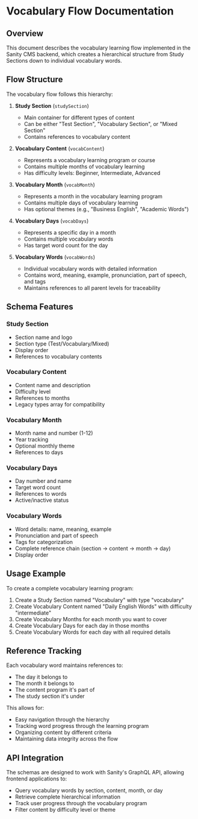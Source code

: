 # Vocabulary Flow Documentation

## Overview
This document describes the vocabulary learning flow implemented in the Sanity CMS backend, which creates a hierarchical structure from Study Sections down to individual vocabulary words.

## Flow Structure

The vocabulary flow follows this hierarchy:

1. **Study Section** (`studySection`)
   - Main container for different types of content
   - Can be either "Test Section", "Vocabulary Section", or "Mixed Section"
   - Contains references to vocabulary content

2. **Vocabulary Content** (`vocabContent`)
   - Represents a vocabulary learning program or course
   - Contains multiple months of vocabulary learning
   - Has difficulty levels: Beginner, Intermediate, Advanced

3. **Vocabulary Month** (`vocabMonth`)
   - Represents a month in the vocabulary learning program
   - Contains multiple days of vocabulary learning
   - Has optional themes (e.g., "Business English", "Academic Words")

4. **Vocabulary Days** (`vocabDays`)
   - Represents a specific day in a month
   - Contains multiple vocabulary words
   - Has target word count for the day

5. **Vocabulary Words** (`vocabWords`)
   - Individual vocabulary words with detailed information
   - Contains word, meaning, example, pronunciation, part of speech, and tags
   - Maintains references to all parent levels for traceability

## Schema Features

### Study Section
- Section name and logo
- Section type (Test/Vocabulary/Mixed)
- Display order
- References to vocabulary contents

### Vocabulary Content
- Content name and description
- Difficulty level
- References to months
- Legacy types array for compatibility

### Vocabulary Month
- Month name and number (1-12)
- Year tracking
- Optional monthly theme
- References to days

### Vocabulary Days
- Day number and name
- Target word count
- References to words
- Active/inactive status

### Vocabulary Words
- Word details: name, meaning, example
- Pronunciation and part of speech
- Tags for categorization
- Complete reference chain (section → content → month → day)
- Display order

## Usage Example

To create a complete vocabulary learning program:

1. Create a Study Section named "Vocabulary" with type "vocabulary"
2. Create Vocabulary Content named "Daily English Words" with difficulty "intermediate"
3. Create Vocabulary Months for each month you want to cover
4. Create Vocabulary Days for each day in those months
5. Create Vocabulary Words for each day with all required details

## Reference Tracking

Each vocabulary word maintains references to:
- The day it belongs to
- The month it belongs to
- The content program it's part of
- The study section it's under

This allows for:
- Easy navigation through the hierarchy
- Tracking word progress through the learning program
- Organizing content by different criteria
- Maintaining data integrity across the flow

## API Integration

The schemas are designed to work with Sanity's GraphQL API, allowing frontend applications to:
- Query vocabulary words by section, content, month, or day
- Retrieve complete hierarchical information
- Track user progress through the vocabulary program
- Filter content by difficulty level or theme
